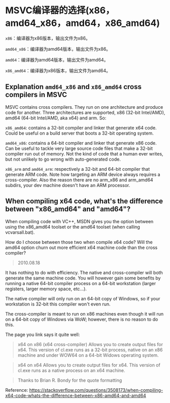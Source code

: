 # MSVC编译器的选择(x86，amd64_x86，amd64，x86_amd64)

`x86`：编译器为x86版本，输出文件为x86。

`amd64_x86`：编译器为amd64版本，输出文件为x86。

`amd64`：编译器为amd64版本，输出文件为amd64。

`x86_amd64`：编译器为x86版本，输出文件为amd64。

## Explanation `amd64_x86` and `x86_amd64` cross compilers in MSVC

MSVC contains cross compilers. They run on one architecture and produce code for another. Three architectures are supported, x86 (32-bit Intel/AMD), amd64 (64-bit Intel/AMD, aka x64) and arm. So:

`x86_amd64`: contains a 32-bit compiler and linker that generate x64 code. Could be useful on a build server that boots a 32-bit operating system.

`amd64_x86`: contains a 64-bit compiler and linker that generate x86 code. Can be useful to tackle very large source code files that make a 32-bit compiler run out of memory. Not the kind of code that a human ever writes, but not unlikely to go wrong with auto-generated code.

`x86_arm` and `amd64_arm`: respectively a 32-bit and 64-bit compiler that generate ARM code. Note how targeting an ARM device always requires a cross-compiler. Also the reason there are no arm_x86 and arm_amd64 subdirs, your dev machine doesn't have an ARM processor.

## When compiling x64 code, what's the difference between "x86_amd64" and "amd64"?

When compiling code with VC++, MSDN gives you the option between using the x86_amd64 toolset or the amd64 toolset (when calling vcvarsall.bat).

How do I choose between those two when compile x64 code? Will the amd64 option churn out more efficient x64 machine code than the cross compiler?

> 2010.08.18

It has nothing to do with efficiency. The native and cross-compiler will both generate the same machine code. You will however gain some benefits by running a native 64-bit compiler process on a 64-bit workstation (larger registers, larger memory space, etc...).

The native compiler will only run on an 64-bit copy of Windows, so if your workstation is 32-bit this compiler won't even run.

The cross-compiler is meant to run on x86 machines even though it will run on a 64-bit copy of Windows via WoW; however, there is no reason to do this.

The page you link says it quite well:

> x64 on x86 (x64 cross-compiler)
> Allows you to create output files for x64. This version of cl.exe runs as a 32-bit process, native on an x86 machine and under WOW64 on a 64-bit Widows operating system.

> x64 on x64
> Allows you to create output files for x64. This version of cl.exe runs as a native process on an x64 machine.

> Thanks to Brian R. Bondy for the quote formatting

Reference: https://stackoverflow.com/questions/3508173/when-compiling-x64-code-whats-the-difference-between-x86-amd64-and-amd64
